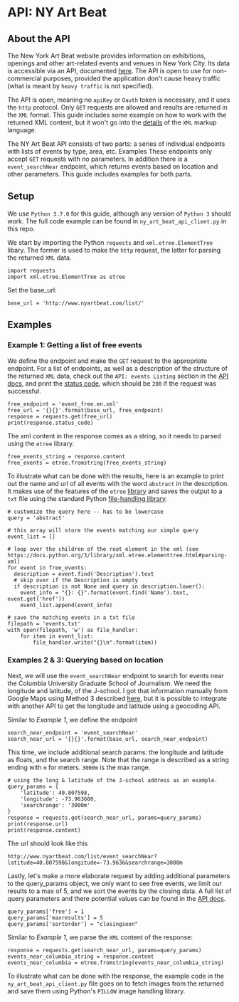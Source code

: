 # API: NY Art Beat

## About the API
The New York Art Beat website provides information on exhibitions, openings and other art-related events and venues in New York City. Its data is accessible via an API, documented [here](http://www.nyartbeat.com/resources/doc/api). The API is open to use for non-commercial purposes, provided the application don't cause heavy traffic (what is meant by `heavy traffic` is not specified).

The API is open, meaning no `apiKey` or `Oauth` token is necessary, and it uses the `http` protocol. Only `GET` requests are allowed and results are returned in the `XML` format. This guide includes some example on how to work with the returned XML content, but it won't go into the [details](https://www.w3schools.com/xml/default.asp) of the `XML` markup language.

The NY Art Beat API consists of two parts: a series of individual endpoints with lists of events by type, area, etc. Examples These endpoints only accept `GET` requests with no parameters. In addition there is a `event_searchNear` endpoint, which returns events based on location and other parameters. This guide includes examples for both parts.

## Setup

We use `Python 3.7.0` for this guide, although any version of `Python 3` should work. The full code example can be found in `ny_art_beat_api_client.py` in this repo.

We start by importing the Python `requests` and `xml.etree.ElementTree` libary. The former is used to make the `http` request, the latter for parsing the returned `XML` data.

    import requests
    import xml.etree.ElementTree as etree

Set the base_url:

    base_url = 'http://www.nyartbeat.com/list/'


## Examples

### Example 1: Getting a list of free events

We define the endpoint and make the `GET` request to the appropriate endpoint. For a list of endpoints, as well as a description of the structure of the returned `XML` data, check out the `API: events Listing` section in the [API docs](http://www.nyartbeat.com/resources/doc/api), and print the [status code](https://www.w3.org/Protocols/rfc2616/rfc2616-sec10.html), which should be `200` if the request was successful.

    free_endpoint = 'event_free.en.xml'
    free_url = '{}{}'.format(base_url, free_endpoint)
    response = requests.get(free_url)
    print(response.status_code)

The xml content in the response comes as a string, so it needs to parsed using the `etree` library.

    free_events_string = response.content
    free_events = etree.fromstring(free_events_string)

To illustrate what can be done with the results, here is an example to print out the name and url of all events with the word `abstract` in the description. It makes use of the features of the `etree` [library](https://docs.python.org/3/library/xml.etree.elementtree.html#parsing-xml) and saves the output to a `txt` file using the standard Python [file-handling library](https://www.w3schools.com/python/python_file_handling.asp).

    # customize the query here -- has to be lowercase
    query = 'abstract'

    # this array will store the events matching our simple query
    event_list = []

    # loop over the children of the root element in the xml (see https://docs.python.org/3/library/xml.etree.elementtree.html#parsing-xml)
    for event in free_events:
      description = event.find('Description').text
      # skip over if the Description is empty
      if description is not None and query in description.lower():
        event_info = "{}: {}".format(event.find('Name').text, event.get('href'))
        event_list.append(event_info)

    # save the matching events in a txt file
    filepath = 'events.txt'
    with open(filepath, 'w') as file_handler:
        for item in event_list:
            file_handler.write("{}\n".format(item))

### Examples 2 & 3: Querying based on location

Next, we will use the `event_searchNear` endpoint to search for events near the Columbia University Graduate School of Journalism. We need the longitude and latitude, of the J-school. I got that information manually from Google Maps using Method 3 described [here](https://www.wikihow.com/Get-Latitude-and-Longitude-from-Google-Maps), but it is possible to integrate with another API to get the longitude and latitude using a geocoding API.

Similar to *Example 1*, we define the endpoint


    search_near_endpoint = 'event_searchNear'
    search_near_url = '{}{}'.format(base_url, search_near_endpoint)

This time, we include additional search params: the longitude and latitude as floats, and the search range. Note that the range is described as a string ending with `m` for meters. `3000m` is the max range.

    # using the long & latitude of the J-school address as an example.
    query_params = {
        'latitude': 40.807598,
        'longitude': -73.963600,
        'searchrange': '3000m'
    }
    response = requests.get(search_near_url, params=query_params)
    print(response.url)
    print(response.content)

The url should look like this

    http://www.nyartbeat.com/list/event_searchNear?latitude=40.807598&longitude=-73.9636&searchrange=3000m

Lastly, let's make a more elaborate request by adding additional parameters to the query_params object, we only want to see free events, we limit our results to a max of 5, and we sort the events by the closing data. A full list of query parameters and there potential values can be found in the [API docs](http://www.nyartbeat.com/resources/doc/api).

    query_params['free'] = 1
    query_params['maxresults'] = 5
    query_params['sortorder'] = "closingsoon"


Similar to *Example 1*, we parse the `XML` content of the response:

    response = requests.get(search_near_url, params=query_params)
    events_near_columbia_string = response.content
    events_near_columbia = etree.fromstring(events_near_columbia_string)

To illustrate what can be done with the response, the example code in the `ny_art_beat_api_client.py` file goes on to fetch images from the returned and save them using Python's `PILLOW` image handling library.







